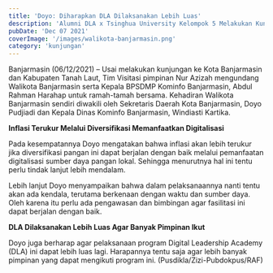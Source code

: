 ```yaml
---
title: 'Doyo: Diharapkan DLA Dilaksanakan Lebih Luas'
description: 'Alumni DLA x Tsinghua University Kelompok 5 Melakukan Kunjungan ke Walikota Banjarmasin'
pubDate: 'Dec 07 2021'
coverImage: '/images/walikota-banjarmasin.png'
category: 'kunjungan'
---
```


Banjarmasin (06/12/2021) – Usai melakukan kunjungan ke Kota Banjarmasin dan Kabupaten Tanah Laut, Tim Visitasi pimpinan Nur Azizah mengundang Walikota Banjarmasin serta Kepala BPSDMP Kominfo Banjarmasin, Abdul Rahman Harahap untuk ramah-tamah bersama. Kehadiran Walikota Banjarmasin sendiri diwakili oleh Sekretaris Daerah Kota Banjarmasin, Doyo Pudjiadi dan Kepala Dinas Kominfo Banjarmasin, Windiasti Kartika.

**Inflasi Terukur Melalui Diversifikasi Memanfaatkan Digitalisasi**

Pada kesempatannya Doyo mengatakan bahwa inflasi akan lebih terukur jika diversifikasi pangan ini dapat berjalan dengan baik melalui pemanfaatan digitalisasi sumber daya pangan lokal. Sehingga menurutnya hal ini tentu perlu tindak lanjut lebih mendalam.

Lebih lanjut Doyo menyampaikan bahwa dalam pelaksanaannya nanti tentu akan ada kendala, terutama berkenaan dengan waktu dan sumber daya. Oleh karena itu perlu ada pengawasan dan bimbingan agar fasilitasi ini dapat berjalan dengan baik.

**DLA Dilaksanakan Lebih Luas Agar Banyak Pimpinan Ikut**

Doyo juga berharap agar pelaksanaan program Digital Leadership Academy (DLA) ini dapat lebih luas lagi. Harapannya tentu saja agar lebih banyak pimpinan yang dapat mengikuti program ini. (Pusdikla/Zizi-Pubdokpus/RAF)

